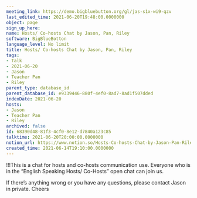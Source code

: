 ```yaml
---
meeting_link: https://demo.bigbluebutton.org/gl/jas-s1x-wi9-qzv
last_edited_time: 2021-06-20T19:48:00.0000000
object: page
sign_up_here: 
name: Hosts/ Co-hosts Chat by Jason, Pan, Riley
software: BigBlueBotton
language_level: No limit
title: Hosts/ Co-hosts Chat by Jason, Pan, Riley
tags:
- Talk
- 2021-06-20
- Jason
- Teacher Pan
- Riley
parent_type: database_id
parent_database_id: e9339446-880f-4ef0-8ad7-8ad1f507dded
indexDate: 2021-06-20
hosts:
- Jason
- Teacher Pan
- Riley
archived: false
id: 68390d48-81f3-4cf0-8e12-d7840a123c85
talktime: 2021-06-20T20:00:00.0000000
notion_url: https://www.notion.so/Hosts-Co-hosts-Chat-by-Jason-Pan-Riley-68390d4881f34cf08e12d7840a123c85
created_time: 2021-06-14T19:10:00.0000000
---
```


!!!This is a chat for hosts and co-hosts communication use. Everyone who is in the “English Speaking Hosts/ Co-Hosts” open chat can join us.

If there’s anything wrong or you have any questions, please contact Jason in private. Cheers

